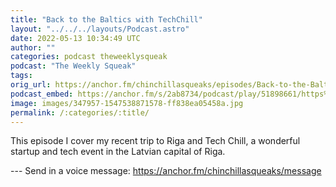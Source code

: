 ```yaml
---
title: "Back to the Baltics with TechChill"
layout: "../../../layouts/Podcast.astro"
date: 2022-05-13 10:34:49 UTC
author: ""
categories: podcast theweeklysqueak
podcast: "The Weekly Squeak"
tags: 
orig_url: https://anchor.fm/chinchillasqueaks/episodes/Back-to-the-Baltics-with-TechChill-e1iear5
podcast_embed: https://anchor.fm/s/2ab8734/podcast/play/51898661/https%3A%2F%2Fd3ctxlq1ktw2nl.cloudfront.net%2Fstaging%2F2022-4-12%2Fc82d4f2a-8c8e-5a00-cf9a-806233c6a7e9.mp3
image: images/347957-1547538871578-ff838ea05458a.jpg
permalink: /:categories/:title/
---
```

This episode I cover my recent trip to Riga and Tech Chill, a wonderful startup and tech event in the Latvian capital of Riga.

--- Send in a voice message: https://anchor.fm/chinchillasqueaks/message